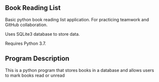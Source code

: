 ## Book Reading List

Basic python book reading list application. For practicing teamwork and GitHub collaboration. 

Uses SQLite3 database to store data. 

Requires Python 3.7.

## Program Description

This is a python program that stores books in a database and allows users to mark books read or unread